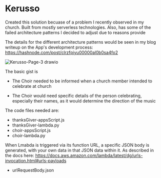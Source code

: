 # Kerusso
Created this solution becuase of a problem I recently observed in my church. Built from mostly serverless technologies. Also, has some of the failed architecture patterns I decided to adjust due to reasons provide

The details for the different architecture patterns would be seen in my blog writeup on the App's development process: https://hashnode.com/post/clrzfpiyu00000al0b0sa4fo2


![Kerusso-Page-3 drawio](https://github.com/adethe1st/Notifier-App/assets/116035386/c20bd7ba-148d-4534-9b3a-85ad0cefbc12)

The basic gist is

- The Choir needed to be informed when a church member intended to celebrate at church

- The Choir would need specific details of the person celebrating, especially their names, as it would determine the direction of the music

The code files needed are:
- thanksGiver-appsScript.js
- thanksGiver-lambda.py
- choir-appsScript.js
- choir-lambda.py

When Lmabda is triggered via its function URL, a specific JSON body is generated, with your own data in that JSON data within it. As described in the docs here: https://docs.aws.amazon.com/lambda/latest/dg/urls-invocation.html#urls-payloads

- urlRequestBody.json
  
